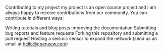 Contributing to my project
my project is an open source project and i am always happy to receive contributions from our community. You can contribute in different ways:

Writing tutorials and blog posts
Improving the documentation
Submitting bug reports and feature requests
Forking this repository and submitting a pull request
Hosting a seismic sensor to expand the network (send us an email at hello@openeew.com)

